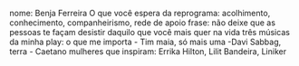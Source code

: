 nome: Benja Ferreira
O que você espera da reprograma: acolhimento, conhecimento, companheirismo, rede de apoio
frase: não deixe que as pessoas te façam desistir daquilo que você mais quer na vida
três músicas da minha play: o que me importa - Tim maia, só mais uma -Davi Sabbag, terra - Caetano
mulheres que inspiram: Errika Hilton, Lilit Bandeira, Liniker
